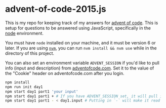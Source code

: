 # advent-of-code-2015.js

This is my repo for keeping track of my answers for [advent of code][advent].
This is setup for questions to be answered using JavaScript, specifically in the
[node][node] environment.

You must have `node` installed on your machine, and it must be version 6 or
later. If you are using [`nvm`][nvm], you can run `nvm install && nvm use` while
in the directory of this project.

You can also set an environment variable `ADVENT_SESSION` if you'd like to pull
info (input and description) from [adventofcode.com](advent). Set it to the
value of the "Cookie" header on adventofcode.com after you login.

```sh
npm install
npm run init day1
npm start day1 part1 'your input'
npm start day1 part1 + # If you have ADVENT_SESSION set, it will pull input from adventofcode.com
npm start day1 part1 - < day1.input # Putting in `-` will make it read the input from stdin
```

[advent]: http://adventofcode.com/
[node]: https://nodejs.org/en/
[nvm]: https://github.com/creationix/nvm
